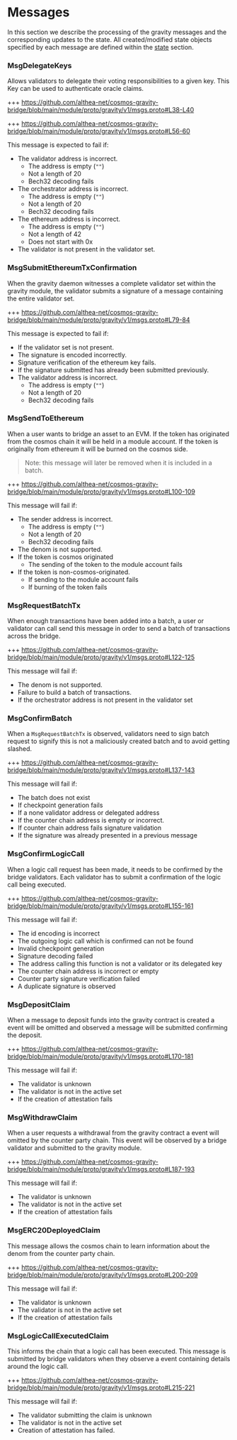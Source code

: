 # Messages

In this section we describe the processing of the gravity messages and the corresponding updates to the state. All created/modified state objects specified by each message are defined within the [state](./02_state_transitions.md) section.

### MsgDelegateKeys

Allows validators to delegate their voting responsibilities to a given key. This Key can be used to authenticate oracle claims. 

+++ https://github.com/althea-net/cosmos-gravity-bridge/blob/main/module/proto/gravity/v1/msgs.proto#L38-L40

+++ https://github.com/althea-net/cosmos-gravity-bridge/blob/main/module/proto/gravity/v1/msgs.proto#L56-60

This message is expected to fail if: 

- The validator address is incorrect. 
  - The address is empty (`""`)
  - Not a length of 20
  - Bech32 decoding fails
- The orchestrator address is incorrect.
  - The address is empty (`""`)
  - Not a length of 20
  - Bech32 decoding fails
- The ethereum address is incorrect.
  - The address is empty (`""`)
  - Not a length of 42
  - Does not start with 0x
- The validator is not present in the validator set.

### MsgSubmitEthereumTxConfirmation

When the gravity daemon witnesses a complete validator set within the gravity module, the validator submits a signature of a message containing the entire validator set. 

+++ https://github.com/althea-net/cosmos-gravity-bridge/blob/main/module/proto/gravity/v1/msgs.proto#L79-84

This message is expected to fail if:

- If the validator set is not present.
- The signature is encoded incorrectly.
- Signature verification of the ethereum key fails.
- If the signature submitted has already been submitted previously.
- The validator address is incorrect. 
  - The address is empty (`""`)
  - Not a length of 20
  - Bech32 decoding fails


### MsgSendToEthereum

When a user wants to bridge an asset to an EVM. If the token has originated from the cosmos chain it will be held in a module account. If the token is originally from ethereum it will be burned on the cosmos side.

> Note: this message will later be removed when it is included in a batch.


+++ https://github.com/althea-net/cosmos-gravity-bridge/blob/main/module/proto/gravity/v1/msgs.proto#L100-109

This message will fail if:

- The sender address is incorrect.
  - The address is empty (`""`)
  - Not a length of 20
  - Bech32 decoding fails
- The denom is not supported.
- If the token is cosmos originated
  - The sending of the token to the module account fails
- If the token is non-cosmos-originated.
  - If sending to the module account fails
  - If burning of the token fails

### MsgRequestBatchTx

When enough transactions have been added into a batch, a user or validator can call send this message in order to send a batch of transactions across the bridge. 

+++ https://github.com/althea-net/cosmos-gravity-bridge/blob/main/module/proto/gravity/v1/msgs.proto#L122-125

This message will fail if:

- The denom is not supported.
- Failure to build a batch of transactions.
- If the orchestrator address is not present in the validator set

### MsgConfirmBatch

When a `MsgRequestBatchTx` is observed, validators need to sign batch request to signify this is not a maliciously created batch and to avoid getting slashed. 

+++ https://github.com/althea-net/cosmos-gravity-bridge/blob/main/module/proto/gravity/v1/msgs.proto#L137-143

This message will fail if:

- The batch does not exist
- If checkpoint generation fails
- If a none validator address or delegated address 
- If the counter chain address is empty or incorrect.
- If counter chain address fails signature validation
- If the signature was already presented in a previous message

### MsgConfirmLogicCall

When a logic call request has been made, it needs to be confirmed by the bridge validators. Each validator has to submit a confirmation of the logic call being executed.

+++ https://github.com/althea-net/cosmos-gravity-bridge/blob/main/module/proto/gravity/v1/msgs.proto#L155-161

This message will fail if:

- The id encoding is incorrect
- The outgoing logic call which is confirmed can not be found
- Invalid checkpoint generation
- Signature decoding failed
- The address calling this function is not a validator or its delegated key
- The counter chain address is incorrect or empty
- Counter party signature verification failed
- A duplicate signature is observed

### MsgDepositClaim

When a message to deposit funds into the gravity contract is created a event will be omitted and observed a message will be submitted confirming the deposit.

+++ https://github.com/althea-net/cosmos-gravity-bridge/blob/main/module/proto/gravity/v1/msgs.proto#L170-181

This message will fail if:

- The validator is unknown
- The validator is not in the active set
- If the creation of attestation fails

### MsgWithdrawClaim

When a user requests a withdrawal from the gravity contract a event will omitted by the counter party chain. This event will be observed by a bridge validator and submitted to the gravity module.


+++ https://github.com/althea-net/cosmos-gravity-bridge/blob/main/module/proto/gravity/v1/msgs.proto#L187-193

This message will fail if:

- The validator is unknown
- The validator is not in the active set
- If the creation of attestation fails

### MsgERC20DeployedClaim

This message allows the cosmos chain to learn information about the denom from the counter party chain.

+++ https://github.com/althea-net/cosmos-gravity-bridge/blob/main/module/proto/gravity/v1/msgs.proto#L200-209

This message will fail if:

- The validator is unknown
- The validator is not in the active set
- If the creation of attestation fails

### MsgLogicCallExecutedClaim

This informs the chain that a logic call has been executed. This message is submitted by bridge validators when they observe a event containing details around the logic call. 

+++ https://github.com/althea-net/cosmos-gravity-bridge/blob/main/module/proto/gravity/v1/msgs.proto#L215-221

This message will fail if: 

- The validator submitting the claim is unknown
- The validator is not in the active set
- Creation of attestation has failed.

